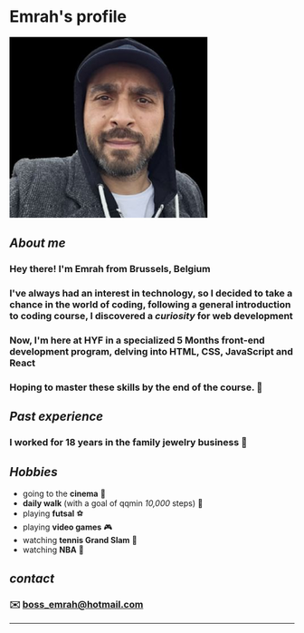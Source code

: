 # Emrah's profile

![hyf](./img/clipped_img.jpg)

## **_About me_**

### Hey there! I'm Emrah from Brussels, Belgium

### I've always had an interest in technology, so I decided to take a chance in the world of coding, following a general introduction to coding course, I discovered a **_curiosity_** for web development

### Now, I'm here at HYF in a specialized 5 Months front-end development program, delving into HTML, CSS, JavaScript and React

### Hoping to master these skills by the end of the course. 🤞

## **_Past experience_**

### I worked for 18 years in the family jewelry business 💎

## **_Hobbies_**

- going to the **cinema** 🎦
- **daily walk** (with a goal of qqmin _10,000_ steps) 🚶
- playing **futsal** ⚽
- playing **video games** 🎮
- watching **tennis Grand Slam** 🎾
- watching **NBA** 🏀

## **_contact_**

### ✉️ <boss_emrah@hotmail.com>

---

